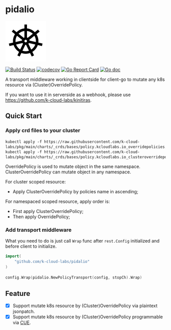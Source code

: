 # pidalio
![pidalio-logo](docs/images/pidolio.png)

[![Build Status](https://github.com/k-cloud-labs/pidalio/actions/workflows/ci.yml/badge.svg)](https://github.com/k-cloud-labs/pidalio/actions?query=workflow%3Abuild)
[![codecov](https://codecov.io/gh/k-cloud-labs/pidalio/branch/main/graph/badge.svg?token=74uYpOiawR)](https://codecov.io/gh/k-cloud-labs/pidalio)
[![Go Report Card](https://goreportcard.com/badge/github.com/k-cloud-labs/pidalio)](https://goreportcard.com/report/github.com/k-cloud-labs/pidalio)
[![Go doc](https://img.shields.io/badge/go.dev-reference-brightgreen?logo=go&logoColor=white&style=flat)](https://pkg.go.dev/github.com/k-cloud-labs/pidalio)

A transport middleware working in clientside for client-go to mutate any k8s resource via (Cluster)OverridePolicy.  

If you want to use it in serverside as a webhook, please use https://github.com/k-cloud-labs/kinitiras.


## Quick Start

### Apply crd files to your cluster
```shell
kubectl apply -f https://raw.githubusercontent.com/k-cloud-labs/pkg/main/charts/_crds/bases/policy.kcloudlabs.io_overridepolicies.yaml
kubectl apply -f https://raw.githubusercontent.com/k-cloud-labs/pkg/main/charts/_crds/bases/policy.kcloudlabs.io_clusteroverridepolicies.yaml
```

OverridePolicy is used to mutate object in the same namespace.  
ClusterOverridePolicy can mutate object in any namespace.

For cluster scoped resource: 
- Apply ClusterOverridePolicy by policies name in ascending;  

For namespaced scoped resource, apply order is:
- First apply ClusterOverridePolicy;
- Then apply OverridePolicy;

### Add transport middleware
What you need to do is just call `Wrap` func after `rest.Config` initialized and before client to initialize.

```go
import(
	"github.com/k-cloud-labs/pidalio"
)

config.Wrap(pidalio.NewPolicyTransport(config, stopCh).Wrap)
```

## Feature
- [x] Support mutate k8s resource by (Cluster)OverridePolicy via plaintext jsonpatch.
- [x] Support mutate k8s resource by (Cluster)OverridePolicy programmable via [CUE](https://cuelang.org/).